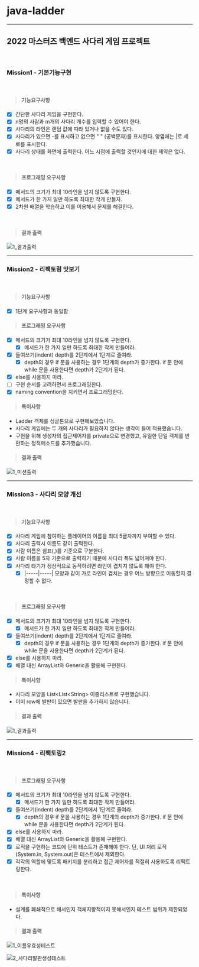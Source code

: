 # java-ladder
- - -
## 2022 마스터즈 백엔드 사다리 게임 프로젝트
<br>

### Mission1 - 기본기능구현
<br>

> #### 기능요구사항
- [x] 간단한 사다리 게임을 구현한다.
- [x] n명의 사람과 m개의 사다리 개수를 입력할 수 있어야 한다.
- [x] 사다리의 라인은 랜덤 값에 따라 있거나 없을 수도 있다.
- [x] 사다리가 있으면 -를 표시하고 없으면 " " (공백문자)를 표시한다. 양옆에는 |로 세로를 표시한다.
- [x] 사다리 상태를 화면에 출력한다. 어느 시점에 출력할 것인지에 대한 제약은 없다.
<br>

> #### 프로그래밍 요구사항
- [x] 메서드의 크기가 최대 10라인을 넘지 않도록 구현한다.
- [x] 메서드가 한 가지 일만 하도록 최대한 작게 만들자.
- [x] 2차원 배열을 학습하고 이를 이용해서 문제를 해결한다.
<br>

> #### 결과 출력
![1_결과출력](https://user-images.githubusercontent.com/29879110/153843300-8fa3c87c-607a-45d9-80c6-24066d45d1c8.JPG)
<br>

- - -
### Mission2 - 리팩토링 맛보기
<br>

> #### 기능요구사항
- [x] 1단계 요구사항과 동일함
  <br>

> #### 프로그래밍 요구사항
- [x] 메서드의 크기가 최대 10라인을 넘지 않도록 구현한다.
  - [x] 메서드가 한 가지 일만 하도록 최대한 작게 만들어라.
- [x] 들여쓰기(indent) depth를 2단계에서 1단계로 줄여라.
  - [x] depth의 경우 if 문을 사용하는 경우 1단계의 depth가 증가한다. if 문 안에 while 문을 사용한다면 depth가 2단계가 된다.
- [x] else를 사용하지 마라.
- [ ] 구현 순서를 고려하면서 프로그래밍한다.
- [x] naming convention을 지키면서 프로그래밍한다.
  <br>

> #### 특이사항
- Ladder 객체를 싱글톤으로 구현해보았습니다. 
- 사다리 게임에는 두 개의 사다리가 필요하지 않다는 생각이 들어 적용했습니다.
- 구현을 위해 생성자의 접근제어자를 private으로 변경했고, 유일한 단일 객체를 반환하는 정적메소드를 추가했습니다.

> #### 결과 출력
![1_미션출력](https://user-images.githubusercontent.com/29879110/154042841-48f39ad8-f44d-42db-911f-29802c76bd93.JPG)
<br>
- - -

### Mission3 - 사다리 모양 개선
<br>

> #### 기능요구사항
- [x] 사다리 게임에 참여하는 플레이어의 이름을 최대 5글자까지 부여할 수 있다.
- [x] 사다리 출력시 이름도 같이 출력한다.
- [x] 사람 이름은 쉼표(,)를 기준으로 구분한다.
- [x] 사람 이름을 5자 기준으로 출력하기 때문에 사다리 폭도 넓어져야 한다.
- [x] 사다리 타기가 정상적으로 동작하려면 라인이 겹치지 않도록 해야 한다.
  - [x] |-----|-----| 모양과 같이 가로 라인이 겹치는 경우 어느 방향으로 이동할지 결정할 수 없다.
<br>

> #### 프로그래밍 요구사항
- [x] 메서드의 크기가 최대 10라인을 넘지 않도록 구현한다.
  - [x] 메서드가 한 가지 일만 하도록 최대한 작게 만들어라.
- [x] 들여쓰기(indent) depth를 2단계에서 1단계로 줄여라.
  - [x] depth의 경우 if 문을 사용하는 경우 1단계의 depth가 증가한다. if 문 안에 while 문을 사용한다면 depth가 2단계가 된다.
- [x] else를 사용하지 마라.
- [x] 배열 대신 ArrayList와 Generic을 활용해 구현한다.
  <br>

> #### 특이사항
- 사다리 모양을 List&lt;List&lt;String&gt; 이중리스트로 구현했습니다.
- 이미 row에 발판이 있으면 발판을 추가하지 않습니다.

> #### 결과 출력
![1_결과출력](https://user-images.githubusercontent.com/29879110/154216746-ebce550f-c047-4d40-9849-4956c10a5dd3.JPG)
<br>
- - -

### Mission4 - 리팩토링2
<br>

> #### 프로그래밍 요구사항
- [x] 메서드의 크기가 최대 10라인을 넘지 않도록 구현한다.
  - [x] 메서드가 한 가지 일만 하도록 최대한 작게 만들어라.
- [x] 들여쓰기(indent) depth를 2단계에서 1단계로 줄여라.
  - [x] depth의 경우 if 문을 사용하는 경우 1단계의 depth가 증가한다. if 문 안에 while 문을 사용한다면 depth가 2단계가 된다.
- [x] else를 사용하지 마라.
- [x] 배열 대신 ArrayList와 Generic을 활용해 구현한다.
- [x] 로직을 구현하는 코드에 단위 테스트가 존재해야 한다. 단, UI 처리 로직(System.in, System.out)은 테스트에서 제외한다.
- [x] 각각의 역할에 맞도록 패키지를 분리하고 접근 제어자를 적절히 사용하도록 리팩토링한다.
<br>

> #### 특이사항
- 설계를 폐쇄적으로 해서인지 객체지향적이지 못해서인지 테스트 범위가 제한되었다.

> #### 결과 출력
![1_이름유효성테스트](https://user-images.githubusercontent.com/29879110/154614226-a4178020-03d9-4260-bbc6-9c6e5a8ab90d.JPG)
<br>

![2_사다리발판생성테스트](https://user-images.githubusercontent.com/29879110/154614230-840098ce-ed01-4b2f-8238-778767dc252d.JPG)
<br>